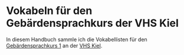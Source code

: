 # Vokabeln für den Gebärdensprachkurs der VHS Kiel

In diesem Handbuch sammle ich die Vokabellisten für den
[Gebärdensprachkurs 1](https://www.foerde-vhs.de/index.php?id=9&kathaupt=26%3B&suchesetzen=false%3B&kfs_stichwort_schlagwort=DGS1&tx_indexedsearch%5Bsubmit_button%5D=)
an der [VHS Kiel](https://www.foerde-vhs.de/).